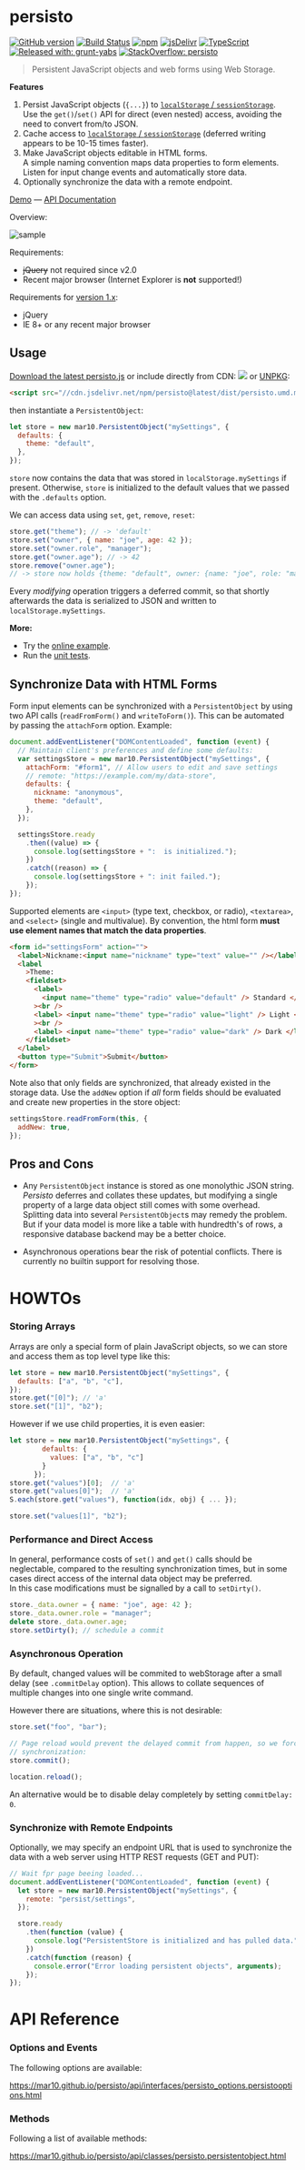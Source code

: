# persisto

[![GitHub version](https://img.shields.io/github/release/mar10/persisto.svg)](https://github.com/mar10/persisto/releases/latest)
[![Build Status](https://travis-ci.org/mar10/persisto.svg?branch=master)](https://travis-ci.org/mar10/persisto)
[![npm](https://img.shields.io/npm/dm/persisto.svg)](https://www.npmjs.com/package/persisto)
[![jsDelivr](https://data.jsdelivr.com/v1/package/npm/persisto/badge)](https://www.jsdelivr.com/package/npm/persisto)
[![TypeScript](https://img.shields.io/badge/%3C%2F%3E-TypeScript-%230074c1.svg)](http://www.typescriptlang.org/)
[![Released with: grunt-yabs](https://img.shields.io/badge/released%20with-grunt--yabs-yellowgreen)](https://github.com/mar10/grunt-yabs)
[![StackOverflow: persisto](https://img.shields.io/badge/StackOverflow-persisto-blue.svg)](https://stackoverflow.com/questions/tagged/persisto)

> Persistent JavaScript objects and web forms using Web Storage.

**Features**

1. Persist JavaScript objects (`{...}`) to
   [`localStorage` / `sessionStorage`](https://developer.mozilla.org/en-US/docs/Web/API/Web_Storage_API).<br>
   Use the `get()`/`set()` API for direct (even nested) access, avoiding the
   need to convert from/to JSON.
2. Cache access to
   [`localStorage` / `sessionStorage`](https://developer.mozilla.org/en-US/docs/Web/API/Web_Storage_API)
   (deferred writing appears to be 10-15 times faster).
3. Make JavaScript objects editable in HTML forms.<br>
   A simple naming convention maps data properties to form elements.<br>
   Listen for input change events and automatically store data.
4. Optionally synchronize the data with a remote endpoint.

[Demo](https://mar10.github.io/persisto) &mdash;
[API Documentation](https://mar10.github.io/persisto/api)

Overview:

![sample](https://rawgit.com/mar10/persisto/master/assets/architecture.png?raw=true)

Requirements:

- <strike>jQuery</strike> not required since v2.0
- Recent major browser (Internet Explorer is **not** supported!)

Requirements for [version 1.x](https://github.com/mar10/persisto/tree/maintain_1.x):

- jQuery
- IE 8+ or any recent major browser

## Usage

[Download the latest persisto.js](https://github.com/mar10/persisto/releases)
or include directly from CDN: [![](https://data.jsdelivr.com/v1/package/npm/persisto/badge)](https://www.jsdelivr.com/package/npm/persisto) or
[UNPKG](https://unpkg.com/persisto@latest/dist/persisto.umd.min.js):

```html
<script src="//cdn.jsdelivr.net/npm/persisto@latest/dist/persisto.umd.min.js"></script>
```

then instantiate a `PersistentObject`:

```js
let store = new mar10.PersistentObject("mySettings", {
  defaults: {
    theme: "default",
  },
});
```

`store` now contains the data that was stored in `localStorage.mySettings` if
present. Otherwise, `store` is initialized to the default values that we
passed with the `.defaults` option.

We can access data using `set`, `get`, `remove`, `reset`:

```js
store.get("theme"); // -> 'default'
store.set("owner", { name: "joe", age: 42 });
store.set("owner.role", "manager");
store.get("owner.age"); // -> 42
store.remove("owner.age");
// -> store now holds {theme: "default", owner: {name: "joe", role: "manager"}}
```

Every _modifying_ operation triggers a deferred commit, so that shortly afterwards
the data is serialized to JSON and written to `localStorage.mySettings`.

**More:**

- Try the [online example](https://plnkr.co/plunk/PI8Z2lqn0WfcHvL8).
- Run the [unit tests](https://rawgit.com/mar10/persisto/master/test/unit/test-core.html).

## Synchronize Data with HTML Forms

Form input elements can be synchronized with a `PersistentObject` by using two
API calls (`readFromForm()` and `writeToForm()`).
This can be automated by passing the `attachForm` option.
Example:

```js
document.addEventListener("DOMContentLoaded", function (event) {
  // Maintain client's preferences and define some defaults:
  var settingsStore = new mar10.PersistentObject("mySettings", {
    attachForm: "#form1", // Allow users to edit and save settings
    // remote: "https://example.com/my/data-store",
    defaults: {
      nickname: "anonymous",
      theme: "default",
    },
  });

  settingsStore.ready
    .then((value) => {
      console.log(settingsStore + ":  is initialized.");
    })
    .catch((reason) => {
      console.log(settingsStore + ": init failed.");
    });
});
```

Supported elements are `<input>` (type text, checkbox, or radio), `<textarea>`,
and `<select>` (single and multivalue).
By convention, the html form **must use element names that match the data properties**.<br>

```html
<form id="settingsForm" action="">
  <label>Nickname:<input name="nickname" type="text" value="" /></label><br />
  <label
    >Theme:
    <fieldset>
      <label>
        <input name="theme" type="radio" value="default" /> Standard </label
      ><br />
      <label> <input name="theme" type="radio" value="light" /> Light </label
      ><br />
      <label> <input name="theme" type="radio" value="dark" /> Dark </label>
    </fieldset>
  </label>
  <button type="Submit">Submit</button>
</form>
```

Note also that only fields are synchronized, that already existed in the storage
data. Use the `addNew` option if _all_ form fields should be evaluated and create
new properties in the store object:

```js
settingsStore.readFromForm(this, {
  addNew: true,
});
```

## Pros and Cons

- Any `PersistentObject` instance is stored as one monolythic JSON string.<br>
  _Persisto_ deferres and collates these updates, but modifying a single
  property of a large data object still comes with some overhead.<br>
  Splitting data into several `PersistentObject`s may remedy the problem.<br>
  But if your data model is more like a table with hundredth's of rows, a
  responsive database backend may be a better choice.

- Asynchronous operations bear the risk of potential conflicts.
  There is currently no builtin support for resolving those.

# HOWTOs

### Storing Arrays

Arrays are only a special form of plain JavaScript objects, so we can store and
access them as top level type like this:

```js
let store = new mar10.PersistentObject("mySettings", {
  defaults: ["a", "b", "c"],
});
store.get("[0]"); // 'a'
store.set("[1]", "b2");
```

However if we use child properties, it is even easier:

```js
let store = new mar10.PersistentObject("mySettings", {
        defaults: {
          values: ["a", "b", "c"]
        }
      });
store.get("values")[0];  // 'a'
store.get("values[0]");  // 'a'
S.each(store.get("values"), function(idx, obj) { ... });

store.set("values[1]", "b2");
```

### Performance and Direct Access

In general, performance costs of `set()` and `get()` calls should be
neglectable, compared to the resulting synchronization times, but in some cases
direct access of the internal data object may be preferred.<br>
In this case modifications must be signalled by a call to `setDirty()`.

```js
store._data.owner = { name: "joe", age: 42 };
store._data.owner.role = "manager";
delete store._data.owner.age;
store.setDirty(); // schedule a commit
```

### Asynchronous Operation

By default, changed values will be commited to webStorage after a small delay
(see `.commitDelay` option). This allows to collate sequences of multiple changes
into one single write command.

However there are situations, where this is not desirable:

```js
store.set("foo", "bar");

// Page reload would prevent the delayed commit from happen, so we force
// synchronization:
store.commit();

location.reload();
```

An alternative would be to disable delay completely by setting `commitDelay: 0`.

### Synchronize with Remote Endpoints

Optionally, we may specify an endpoint URL that is used to synchronize the data
with a web server using HTTP REST requests (GET and PUT):

```js
// Wait fpr page beeing loaded...
document.addEventListener("DOMContentLoaded", function (event) {
  let store = new mar10.PersistentObject("mySettings", {
    remote: "persist/settings",
  });

  store.ready
    .then(function (value) {
      console.log("PersistentStore is initialized and has pulled data.");
    })
    .catch(function (reason) {
      console.error("Error loading persistent objects", arguments);
    });
});
```

# API Reference

### Options and Events

The following options are available:

https://mar10.github.io/persisto/api/interfaces/persisto_options.persistooptions.html

### Methods

Following a list of available methods:

https://mar10.github.io/persisto/api/classes/persisto.persistentobject.html
